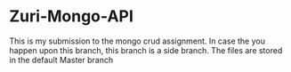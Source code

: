 # Zuri-Mongo-API
This is my submission to the mongo crud assignment. In case the you happen upon this branch, this branch is a side branch. The files are stored in the default Master branch
